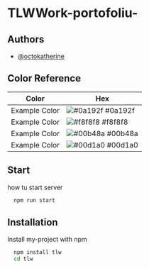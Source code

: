 # TLWWork-portofoliu-



## Authors

- [@octokatherine](https://www.github.com/DANIELluntras)


## Color Reference

| Color             | Hex                                                                |
| ----------------- | ------------------------------------------------------------------ |
| Example Color | ![#0a192f](https://via.placeholder.com/10/0a192f?text=+) #0a192f |
| Example Color | ![#f8f8f8](https://via.placeholder.com/10/f8f8f8?text=+) #f8f8f8 |
| Example Color | ![#00b48a](https://via.placeholder.com/10/00b48a?text=+) #00b48a |
| Example Color | ![#00d1a0](https://via.placeholder.com/10/00b48a?text=+) #00d1a0 |






## Start

how tu start server

```bash
  npm run start
```



## Installation

Install my-project with npm

```bash
  npm install tlw
  cd tlw
```
   
